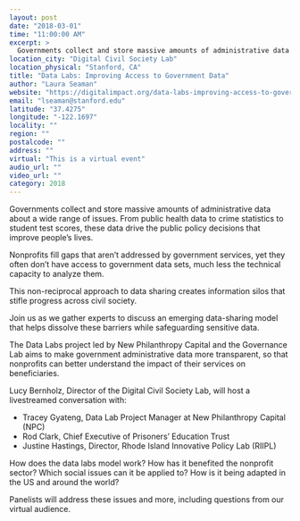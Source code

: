 ```yaml
---
layout: post
date: "2018-03-01"
time: "11:00:00 AM"
excerpt: >
  Governments collect and store massive amounts of administrative data about a wide range of issues. From public health data to crime ...
location_city: "Digital Civil Society Lab"
location_physical: "Stanford, CA"
title: "Data Labs: Improving Access to Government Data"
author: "Laura Seaman"
website: "https://digitalimpact.org/data-labs-improving-access-to-government-data/"
email: "lseaman@stanford.edu"
latitude: "37.4275"
longitude: "-122.1697"
locality: ""
region: ""
postalcode: ""
address: ""
virtual: "This is a virtual event"
audio_url: ""
video_url: ""
category: 2018
---
```


Governments collect and store massive amounts of administrative data about a wide range of issues. From public health data to crime statistics to student test scores, these data drive the public policy decisions that improve people’s lives.

Nonprofits fill gaps that aren’t addressed by government services, yet they often don’t have access to government data sets, much less the technical capacity to analyze them.

This non-reciprocal approach to data sharing creates information silos that stifle progress across civil society.

Join us as we gather experts to discuss an emerging data-sharing model that helps dissolve these barriers while safeguarding sensitive data.

The Data Labs project led by New Philanthropy Capital and the Governance Lab aims to make government administrative data more transparent, so that nonprofits can better understand the impact of their services on beneficiaries.

Lucy Bernholz, Director of the Digital Civil Society Lab, will host a livestreamed conversation with:

- Tracey Gyateng, Data Lab Project Manager at New Philanthropy Capital (NPC)
- Rod Clark, Chief Executive of Prisoners’ Education Trust
- Justine Hastings, Director, Rhode Island Innovative Policy Lab (RIIPL)

How does the data labs model work? How has it benefited the nonprofit sector? Which social issues can it be applied to? How is it being adapted in the US and around the world?  

Panelists will address these issues and more, including questions from our virtual audience.
